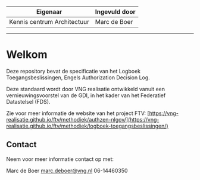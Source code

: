 | Eigenaar | Ingevuld door |
| --- | --- |
| Kennis centrum Architectuur | Marc de Boer |
<hr/>

# Welkom

Deze repository bevat de specificatie van het Logboek Toegangsbeslissingen, Engels Authorization Decision Log.

Deze standaard wordt door VNG realisatie ontwikkeld vanuit een vernieuwingsvoorstel van de GDI, in het kader van het Federatief Datastelsel (FDS).

Zie voor meer informatie de website van het project FTV:
[https://vng-realisatie.github.io/ftv/methodiek/authzen-nlgov/](https://vng-realisatie.github.io/ftv/methodiek/logboek-toegangsbeslissingen/)

## Contact

Neem voor meer informatie contact op met:

Marc de Boer
[marc.deboer@vng.nl](mailto:marc.deboer@vng.nl)
06-14460350

